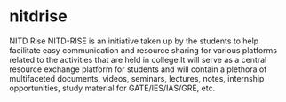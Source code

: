 # nitdrise
NITD Rise
NITD-RISE is an initiative taken up by the students to help facilitate easy communication and resource sharing for various platforms related to the activities that are held in college.It will serve as a central resource exchange platform for students and will contain a plethora of multifaceted documents, videos, seminars, lectures, notes, internship opportunities, study material for GATE/IES/IAS/GRE, etc.
